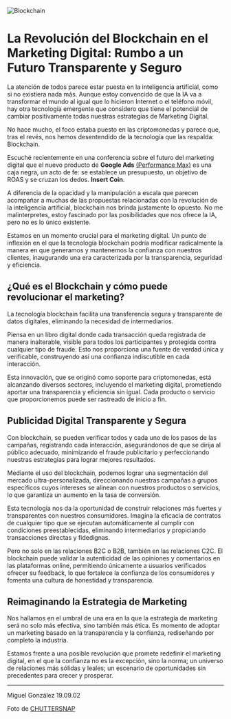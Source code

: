 ![Blockchain](/posts/images/2-blockchain-marketing-digital-una-revolucion.jpg)

# La Revolución del Blockchain en el Marketing Digital: Rumbo a un Futuro Transparente y Seguro

La atención de todos parece estar puesta en la inteligencia artificial, como si no existiera nada más. Aunque estoy convencido de que la IA va a transformar el mundo al igual que lo hicieron Internet o el teléfono móvil, hay otra tecnología emergente que considero que tiene el potencial de cambiar positivamente todas nuestras estrategias de Marketing Digital.

No hace mucho, el foco estaba puesto en las criptomonedas y parece que, tras el revés, nos hemos desentendido de la tecnología que las respalda: Blockchain.

Escuché recientemente en una conferencia sobre el futuro del marketing digital que el nuevo producto de **Google Ads** [(Performance Max)](https://support.google.com/google-ads/answer/10724817?hl=es) es una caja negra, un acto de fe: se establece un presupuesto, un objetivo de ROAS y se cruzan los dedos. **Insert Coin**.

A diferencia de la opacidad y la manipulación a escala que parecen acompañar a muchas de las propuestas relacionadas con la revolución de la inteligencia artificial, blockchain nos brinda justamente lo opuesto. No me malinterpretes, estoy fascinado por las posibilidades que nos ofrece la IA, pero no es lo único existente.

Estamos en un momento crucial para el marketing digital. Un punto de inflexión en el que la tecnología blockchain podría modificar radicalmente la manera en que generamos y mantenemos la confianza con nuestros clientes, inaugurando una era caracterizada por la transparencia, seguridad y eficiencia.

## ¿Qué es el Blockchain y cómo puede revolucionar el marketing?

La tecnología blockchain facilita una transferencia segura y transparente de datos digitales, eliminando la necesidad de intermediarios.

Piensa en un libro digital donde cada transacción queda registrada de manera inalterable, visible para todos los participantes y protegida contra cualquier tipo de fraude. Esto nos proporciona una fuente de verdad única y verificable, construyendo así una confianza indiscutible en cada interacción.

Esta innovación, que se originó como soporte para criptomonedas, está alcanzando diversos sectores, incluyendo el marketing digital, prometiendo aportar una transparencia y eficiencia sin igual. Cada producto o servicio que proporcionemos puede ser rastreado de inicio a fin.

## Publicidad Digital Transparente y Segura

Con blockchain, se pueden verificar todos y cada uno de los pasos de las campañas, registrando cada interacción, asegurándonos de que se dirija al público adecuado, minimizando el fraude publicitario y perfeccionando nuestras estrategias para lograr mejores resultados.

Mediante el uso del blockchain, podemos lograr una segmentación del mercado ultra-personalizada, direccionando nuestras campañas a grupos específicos cuyos intereses se alinean con nuestros productos o servicios, lo que garantiza un aumento en la tasa de conversión.

Esta tecnología nos da la oportunidad de construir relaciones más fuertes y transparentes con nuestros consumidores. Imagina la eficacia de contratos de cualquier tipo que se ejecutan automáticamente al cumplir con condiciones preestablecidas, eliminando intermediarios y propiciando transacciones directas y fidedignas.

Pero no solo en las relaciones B2C o B2B, también en las relaciones C2C. El blockchain puede validar la autenticidad de las opiniones y comentarios en las plataformas online, permitiendo únicamente a usuarios verificados ofrecer su feedback, lo que fortalece la confianza de los consumidores y fomenta una cultura de honestidad y transparencia.

## Reimaginando la Estrategia de Marketing

Nos hallamos en el umbral de una era en la que la estrategia de marketing será no solo más efectiva, sino también más ética. Es momento de adoptar un marketing basado en la transparencia y la confianza, rediseñando por completo la industria.

Estamos frente a una posible revolución que promete redefinir el marketing digital, en el que la confianza no es la excepción, sino la norma; un universo de relaciones más sólidas y leales; un escenario de oportunidades sin precedentes para crecer y prosperar.

---

Miguel González
19.09.02

Foto de [CHUTTERSNAP](https://unsplash.com/es/@chuttersnap?utm_source=unsplash&utm_medium=referral&utm_content=creditCopyText)
